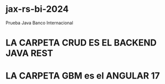 # jax-rs-bi-2024
Prueba Java Banco Internacional

# LA CARPETA CRUD ES EL BACKEND JAVA REST
# LA CARPETA GBM es el ANGULAR 17
